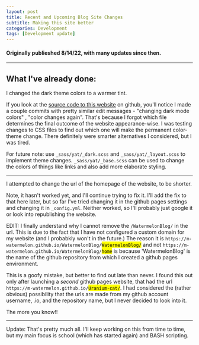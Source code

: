 ```yaml
---
layout: post
title: Recent and Upcoming Blog Site Changes
subtitle: Making this site better
categories: Development
tags: [Development update]
---
```

#### Originally publieshed 8/14/22, with many updates since then.

---


## What I've already done:



I changed the dark theme colors to a warmer tint. 

If you look at the [source code to this website](https://github.com/M-watermelon/WatermelonBlog) on github, you'll notice I made a couple commits with pretty similar edit messages - "changing dark mode colors" , "color changes again". That's because I forgot which file determines the final outcome of the website appearance-wise. I was testing changes to CSS files to find out which one will make the permanent color-theme change. There definitely were smarter alternatives I considered, but I was tired. 

For future note: use `_sass/yat/_dark.scss` and `_sass/yat/_layout.scss` to implement theme changes. `_sass/yat/_base.scss` can be used to change the colors of things like links and also add more elaborate styling.

---

I attempted to change the url of the homepage of the website, to be shorter.

Note, it hasn't worked yet, and I'll continue trying to fix it. I'll add the fix to that here later, but so far I've tried changing it in the github pages settings and changing it in `_config.yml`. Neither worked, so I'll probably just google it or look into republishing the website. 

EDIT: I finally understand why I cannot remove the `/WatermelonBlog/` in the url. This is due to the fact that I have not configured a custom domain for my website (and I probabkly won't in the future.) The reason it is `https://m-watermelon.github.io/WatermelonBlog/`<mark>`WatermelonBlog/`</mark> and not `https://m-watermelon.github.io/WatermelonBlog/`<mark>`home`</mark> is because 'WatermelonBlog' is the name of the github repository from which I created a github pages environment.

This is a goofy mistake, but better to find out late than never. I found this out only after launching a *second* github pages website, that had the url `https://m-watermelon.github.io/`<mark>`Uranium-cat/`</mark>. I had considered the (rather obvious) possibility that the urls are made from my github account username, .io, and the repository name, but I never decided to look into it. 

The more you know!! 

---

Update: That's pretty much all. I'll keep working on this from time to time, but my main focus is school (which has started again) and BASH scripting.